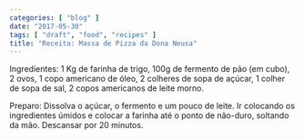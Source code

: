 ```yaml
---
categories: [ "blog" ]
date: "2017-05-30"
tags: [ "draft", "food", "recipes" ]
title: "Receita: Massa de Pizza da Dona Neusa"
---
```


Ingredientes: 1 Kg de farinha de trigo, 100g de fermento de pão (em
cubo), 2 ovos, 1 copo americano de óleo, 2 colheres de sopa de açúcar,
1 colher de sopa de sal, 2 copos americanos de leite morno. 

Preparo: Dissolva o açúcar, o fermento e um pouco de leite. Ir colocando
os ingredientes úmidos e colocar a farinha até o ponto de não-duro,
soltando da mão. Descansar por 20 minutos.
